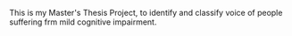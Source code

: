 This is my Master's Thesis Project, to identify and classify voice of people suffering frm mild cognitive impairment.
